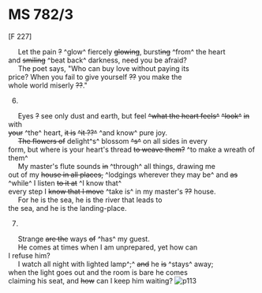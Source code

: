 # MS 782/3

[F 227]

&nbsp;&nbsp;&nbsp;&nbsp;&nbsp;Let the pain ~~?~~ ^glow^ fiercely ~~glowing~~, burst~~ing~~ ^from^ the heart \
and ~~smiling~~ ^beat back^ darkness, need you be afraid? \
&nbsp;&nbsp;&nbsp;&nbsp;&nbsp;The poet says, "Who can buy love without paying its \
price? When you fail to give yourself ~~??~~ you make the \
whole world miserly ~~??~~." 

6. 

&nbsp;&nbsp;&nbsp;&nbsp;&nbsp;Eyes ~~?~~ see only dust and earth, but feel ~~^what the heart feels^~~ ~~^look^~~ ~~in~~ with \
~~your~~ ^the^ heart, ~~it is~~ ~~^it ??^~~ ^and know^ pure joy. \
&nbsp;&nbsp;&nbsp;&nbsp;&nbsp;~~The flowers of~~ delight^s^ blossom ~~^s^~~ on all sides in every \
form, but where is your heart's thread ~~to weave
them?~~ ^to make a wreath of them^ \
&nbsp;&nbsp;&nbsp;&nbsp;&nbsp;My master's flute sounds ~~in~~ ^through^ all things, drawing me \
out of my ~~house in all places,~~ ^lodgings wherever they may be^ and ~~as~~ ^while^ I listen ~~to it at~~ ^I know that^ \
every step I ~~know that I move~~ ^take is^ in my master's ~~??~~ house. \
&nbsp;&nbsp;&nbsp;&nbsp;&nbsp;For he is the sea, he is the river that leads to \
the sea, and he is the landing-place. 

7. 

&nbsp;&nbsp;&nbsp;&nbsp;&nbsp;Strange ~~are the~~ ways ~~of~~ ^has^ my guest. \
&nbsp;&nbsp;&nbsp;&nbsp;&nbsp;He comes at times when I am unprepared, yet how can \
I refuse him? \
&nbsp;&nbsp;&nbsp;&nbsp;&nbsp;I watch all night with lighted lamp^;^ ~~and~~ he ~~is~~ ^stays^ away; \
when the light goes out and the room is bare he
comes \
claiming his seat, and ~~how~~ can I keep him waiting?
![p113](MS782_3-113.jpg)
